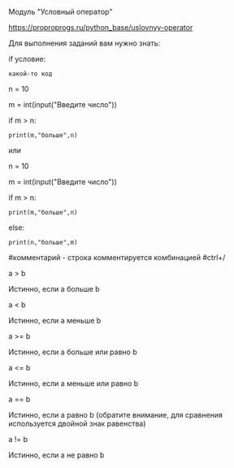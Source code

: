 Модуль "Условный оператор"

https://proproprogs.ru/python_base/uslovnyy-operator

Для выполнения заданий вам нужно знать:



if условие:

    какой-то код


n = 10

m = int(input("Введите число"))

if m > n:

    print(m,"больше",n)

или

n = 10

m = int(input("Введите число"))

if m > n:

    print(m,"больше",n)

else:

    print(n,"больше",m)






#комментарий - строка комментируется комбинацией
#ctrl+/

a > b

Истинно, если a больше b

a < b

Истинно, если a меньше b

a >= b

Истинно, если a больше или равно b

a <= b

Истинно, если a меньше или равно b

a == b

Истинно, если a равно b (обратите внимание, для сравнения используется двойной знак равенства)

a != b

Истинно, если a не равно b